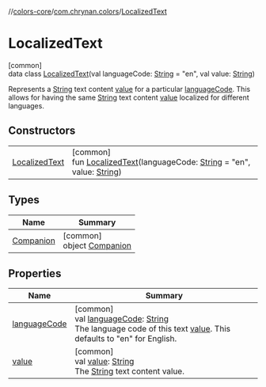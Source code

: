 //[colors-core](../../../index.md)/[com.chrynan.colors](../index.md)/[LocalizedText](index.md)

# LocalizedText

[common]\
data class [LocalizedText](index.md)(val languageCode: [String](https://kotlinlang.org/api/latest/jvm/stdlib/kotlin/-string/index.html) = &quot;en&quot;, val value: [String](https://kotlinlang.org/api/latest/jvm/stdlib/kotlin/-string/index.html))

Represents a [String](https://kotlinlang.org/api/latest/jvm/stdlib/kotlin/-string/index.html) text content [value](value.md) for a particular [languageCode](language-code.md). This allows for having the same [String](https://kotlinlang.org/api/latest/jvm/stdlib/kotlin/-string/index.html) text content [value](value.md) localized for different languages.

## Constructors

| | |
|---|---|
| [LocalizedText](-localized-text.md) | [common]<br>fun [LocalizedText](-localized-text.md)(languageCode: [String](https://kotlinlang.org/api/latest/jvm/stdlib/kotlin/-string/index.html) = &quot;en&quot;, value: [String](https://kotlinlang.org/api/latest/jvm/stdlib/kotlin/-string/index.html)) |

## Types

| Name | Summary |
|---|---|
| [Companion](-companion/index.md) | [common]<br>object [Companion](-companion/index.md) |

## Properties

| Name | Summary |
|---|---|
| [languageCode](language-code.md) | [common]<br>val [languageCode](language-code.md): [String](https://kotlinlang.org/api/latest/jvm/stdlib/kotlin/-string/index.html)<br>The language code of this text [value](value.md). This defaults to &quot;en&quot; for English. |
| [value](value.md) | [common]<br>val [value](value.md): [String](https://kotlinlang.org/api/latest/jvm/stdlib/kotlin/-string/index.html)<br>The [String](https://kotlinlang.org/api/latest/jvm/stdlib/kotlin/-string/index.html) text content value. |
